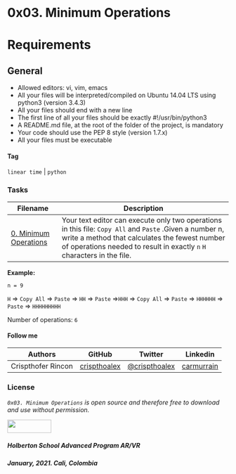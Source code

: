 ![]()
# 0x03. Minimum Operations

# Requirements
## General
* Allowed editors: vi, vim, emacs
* All your files will be interpreted/compiled on Ubuntu 14.04 LTS using python3 (version 3.4.3)
* All your files should end with a new line
* The first line of all your files should be exactly #!/usr/bin/python3
* A README.md file, at the root of the folder of the project, is mandatory
* Your code should use the PEP 8 style (version 1.7.x)
* All your files must be executable

#### Tag
``linear time`` | ``python``

### Tasks

| **Filename** | **Description** |
|---|---|
| [0. Minimum Operations](./0-minoperations.py/) | Your text editor can execute only two operations in this file: ``Copy All`` and ``Paste`` .Given a number n, write a method that calculates the fewest number of operations needed to result in exactly ``n`` ``H`` characters in the file. |

**Example:**

``n = 9``

``H`` => ``Copy All`` => ``Paste`` => ``HH`` => ``Paste`` =>``HHH`` => ``Copy All`` => ``Paste`` => ``HHHHHH`` => ``Paste`` => ``HHHHHHHHH``

Number of operations: ``6``


#### Follow me

| Authors | GitHub | Twitter | Linkedin |
| :---: | :---: | :---: | :---: |
| Crispthofer Rincon | [crispthoalex](https://github.com/crispthoalex) | [@crispthoalex](https://twitter.com/crispthoalex) | [carmurrain](https://www.linkedin.com/in/carmurrain) |

### License
*`0x03. Minimum Operations` is open source and therefore free to download and use without permission.*

<a href="url"><img src="https://www.holbertonschool.com/holberton-logo.png" align="middle" width="100" height="30"></a>

##### Holberton School  Advanced Program  AR/VR
##### January, 2021. Cali, Colombia